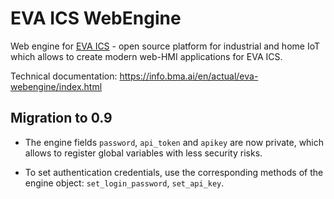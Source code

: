 # EVA ICS WebEngine

Web engine for [EVA ICS](https://www.bohemia-automation.com/software/eva4/) -
open source platform for industrial and home IoT which allows to create modern
web-HMI applications for EVA ICS.

Technical documentation: <https://info.bma.ai/en/actual/eva-webengine/index.html>

## Migration to 0.9

* The engine fields `password`, `api_token` and `apikey` are now private, which
  allows to register global variables with less security risks.

* To set authentication credentials, use the corresponding methods of the
  engine object: `set_login_password`, `set_api_key`.

